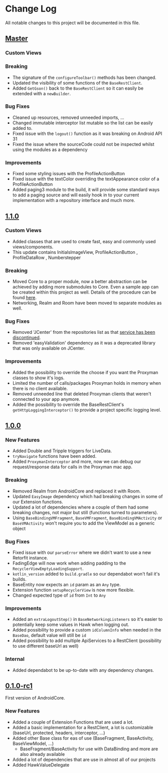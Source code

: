 # Change Log

All notable changes to this project will be documented in this file.

## [Master](https://github.com/appwise-labs/AndroidCore)

### Custom Views

### Breaking
- The signature of the `configureToolbar()` methods has been changed.
- Updated the visibility of some functions of the `BaseRestClient`.
- Added `GetGson()` back to the `BaseRestClient` so it can easily be extended with a `newBuilder`.

### Bug Fixes
- Cleaned up resources, removed unneeded imports, ...
- Changed immutable interceptor list mutable so the list can be easily added to.
- Fixed issue with the `logout()` function as it was breaking on Android API 31
- Fixed the issue where the sourceCode could not be inspected whilst using the modules as a dependency

### Improvements
- Fixed some styling issues with the ProfileActionButton
- Fixed issue with the textColor overriding the textAppearance color of a ProfileActionButton
- Added paging3 module to the build, it will provide some standard ways to add a paging source and will easily hook in to your current implementation with a repository interface and much more.

## [1.1.0](https://github.com/appwise-labs/AndroidCore/releases/tag/1.1.0)

### Custom Views
- Added classes that are used to create fast, easy and commonly used views/components.
- This update contains InitialsImageView, ProfileActionButton , ProfileDataRow , Numberstepper


### Breaking

- Moved Core to a proper module, now a better abstraction can be achieved by adding more submodules to Core. Even a sample app can be created within this project as well. Details of the procedure can be found [here](https://appwise.atlassian.net/wiki/spaces/~635004520/pages/415989761/Android+Core+Multiple+Submodules).
- Networking, Realm and Room have been moved to separate modules as well.

### Bug Fixes

- Removed 'JCenter' from the repositories list as that [service has been discontinued](https://jfrog.com/blog/into-the-sunset-bintray-jcenter-gocenter-and-chartcenter/).
- Removed 'easyValidation' dependency as it was a deprecated library that was only available on JCenter.

### Improvements
- Added the possibility to override the choose if you want the Proxyman classes to show it's logs.
- Limited the number of calls/packages Proxyman holds in memory when there is no client available.
- Removed unneeded line that deleted Proxyman clients that weren't connected to your app anymore.
- Added the possibility to override the BaseRestClient's `getHttpLoggingInterceptor()` to provide a project specific logging level.

## [1.0.0](https://github.com/appwise-labs/AndroidCore/releases/tag/1.0.0)

### New Features

- Added Double and Tripple triggers for LiveData.
- `tryNavigate` functions have been added.
- Added `ProxymanInterceptor` and more, now we can debug our request/response data for calls in the Proxyman mac app.

### Breaking

- Removed Realm from AndroidCore and replaced it with Room.
- Updated `EasyImage` dependency which had breaking changes in some of our Extension functions.
- Updated a lot of dependencies where a couple of them had some breaking changes, not major but still (functions turned to parameters).
- Using `BaseBindingVMFragment`, `BaseVMFragment`, `BaseBindingVMActivity` or `BaseVMActivity` won't require you to add the ViewModel as a generic object

### Bug Fixes

- Fixed issue with our `parseError` where we didn't want to use a new Retorfit instance.
- FadingEdge will now work when adding padding to the `RecyclerViewEmptyLoadingSupport`.
- `kotlin_version` added to `build.gradle` so our dependabot won't fail it's builds.
- BaseEntity now expects an `id` param as an `Any` type.
- Extension function `setupRecyclerView` is now more flexible.
- Changed expected type of `id` from `Int` to `Any`

### Improvements

- Added an `extraLogoutStep()` in `BaseNetworkingListeners` so it's easier to potentially keep some values in Hawk when logging out.
- Added possibility to provide a custom `idColumnInfo` when needed in the `BaseDao`, default value will still be `id`
- Added possibility to add multiple ApiServices to a RestClient (possibility to use different baseUrl as well)

### Internal

- Added dependabot to be up-to-date with any dependency changes.

## [0.1.0-rc1](https://github.com/appwise-labs/AndroidCore/releases/tag/0.1.0-rc1)

First version of AndroidCore.

### New Features

- Added a couple of Extension Functions that are used a lot.
- Added a basic implementation for a RestClient, a lot is customizable (baseUrl, protected, headers, interceptor, ...)
- Added other Base class for eas of use (BaseFragment, BaseActivity, BaseViewModel, ...)
  - BaseFragment/BaseActivity for use with DataBinding and more are also already available
- Added a lot of dependencies that are use in almost all of our projects
- Added HawkValueDelegate
